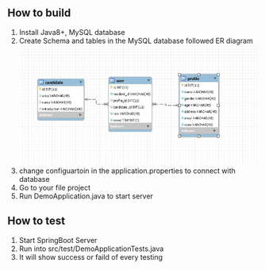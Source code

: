 ## How to build

1. Install Java8+, MySQL database
2. Create Schema and tables in the MySQL database followed ER diagram
![Database ER Diagram](ERdiagram.jpg)
3. change configuartoin in the application.properties to connect with database
3. Go to your file project
4. Run DemoApplication.java to start server


## How to test
1. Start SpringBoot Server
2. Run into src/test/DemoApplicationTests.java
3. It will show success or faild of every testing